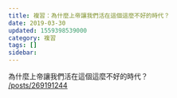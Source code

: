 ```yaml
---
title: 複習：為什麼上帝讓我們活在這個這麼不好的時代？
date: 2019-03-30
updated: 1559398539000
category: 複習
tags: []
sidebar: 
---
```


<p>為什麼上帝讓我們活在這個這麼不好的時代？<br/>
<a href="/posts/269191244" target="_blank">/posts/269191244</a></p>
<p> </p>
